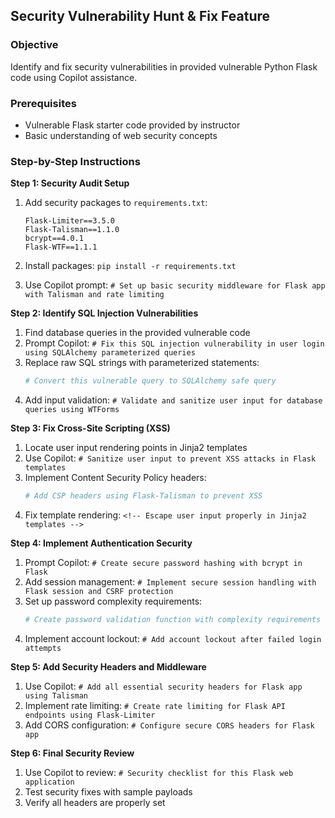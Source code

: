 
## Security Vulnerability Hunt & Fix Feature

### Objective
Identify and fix security vulnerabilities in provided vulnerable Python Flask code using Copilot assistance.

### Prerequisites
- Vulnerable Flask starter code provided by instructor
- Basic understanding of web security concepts

### Step-by-Step Instructions

**Step 1: Security Audit Setup**
1. Add security packages to `requirements.txt`:
   ```
   Flask-Limiter==3.5.0
   Flask-Talisman==1.1.0
   bcrypt==4.0.1
   Flask-WTF==1.1.1
   ```

2. Install packages: `pip install -r requirements.txt`

3. Use Copilot prompt: `# Set up basic security middleware for Flask app with Talisman and rate limiting`

**Step 2: Identify SQL Injection Vulnerabilities**
1. Find database queries in the provided vulnerable code
2. Prompt Copilot: `# Fix this SQL injection vulnerability in user login using SQLAlchemy parameterized queries`
3. Replace raw SQL strings with parameterized statements:
   ```python
   # Convert this vulnerable query to SQLAlchemy safe query
   ```
4. Add input validation: `# Validate and sanitize user input for database queries using WTForms`

**Step 3: Fix Cross-Site Scripting (XSS)**
1. Locate user input rendering points in Jinja2 templates
2. Use Copilot: `# Sanitize user input to prevent XSS attacks in Flask templates`
3. Implement Content Security Policy headers:
   ```python
   # Add CSP headers using Flask-Talisman to prevent XSS
   ```
4. Fix template rendering: `<!-- Escape user input properly in Jinja2 templates -->`

**Step 4: Implement Authentication Security**
1. Prompt Copilot: `# Create secure password hashing with bcrypt in Flask`
2. Add session management: `# Implement secure session handling with Flask session and CSRF protection`
3. Set up password complexity requirements:
   ```python
   # Create password validation function with complexity requirements
   ```
4. Implement account lockout: `# Add account lockout after failed login attempts`

**Step 5: Add Security Headers and Middleware**
1. Use Copilot: `# Add all essential security headers for Flask app using Talisman`
2. Implement rate limiting: `# Create rate limiting for Flask API endpoints using Flask-Limiter`
3. Add CORS configuration: `# Configure secure CORS headers for Flask app`

**Step 6: Final Security Review**
1. Use Copilot to review: `# Security checklist for this Flask web application`
2. Test security fixes with sample payloads
3. Verify all headers are properly set
